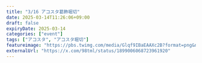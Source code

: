 ```yaml
---
title: "3/16 アコスタ葛飾堀切"
date: 2025-03-14T11:26:06+09:00
draft: false
expiryDate: 2025-03-14
categories: ["event"]
tags: ["アコスタ", "アコスタ堀切"]
featureimage: "https://pbs.twimg.com/media/Glqf9IBaEAAXc2B?format=png&name=900x900"
externalUrl: "https://x.com/98tml/status/1899006068723961920"
---
```


